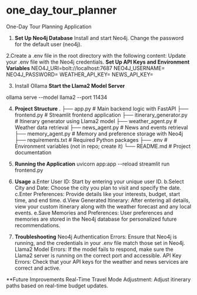 # one_day_tour_planner
One-Day Tour Planning Application 

1. **Set Up Neo4j Database**
Install and start Neo4j.
Change the password for the default user (neo4j).

2.Create a .env file in the root directory with the following content:
Update your .env file with the Neo4j credentials.
**Set Up API Keys and Environment Variables**
NEO4J_URI=bolt://localhost:7687
NEO4J_USERNAME=<neo4j-username>
NEO4J_PASSWORD=<neo4j-password>
WEATHER_API_KEY=<your-openweather-api-key>
NEWS_API_KEY=<your-news-api-key>


3. Install Ollama
**Start the Llama2 Model Server**

ollama serve --model llama2 --port 11434




4. **Project Structure**
.
├── app.py                   # Main backend logic with FastAPI
├── frontend.py              # Streamlit frontend application
├── itinerary_generator.py   # Itinerary generator using Llama2 model
├── weather_agent.py         # Weather data retrieval
├── news_agent.py            # News and events retrieval
├── memory_agent.py          # Memory and preference storage with Neo4j
├── requirements.txt         # Required Python packages
├── .env                     # Environment variables (not in repo; create it)
└── README.md                # Project documentation


5. **Running the Application**
uvicorn app:app --reload
streamlit run frontend.py


6. **Usage**
a.Enter User ID: Start by entering your unique user ID.
b.Select City and Date: Choose the city you plan to visit and specify the date.
c.Enter Preferences: Provide details like your interests, budget, start time, and end time.
d.View Generated Itinerary: After entering all details, view your custom itinerary along with the weather forecast and any local events.
e.Save Memories and Preferences: User preferences and memories are stored in the Neo4j database for personalized future recommendations.


7. **Troubleshooting**
Neo4j Authentication Errors: Ensure that Neo4j is running, and the credentials in your .env file match those set in Neo4j.
Llama2 Model Errors: If the model fails to respond, make sure the Llama2 server is running on the correct port and accessible.
API Key Errors: Check that your API keys for the weather and news services are correct and active.


**Future Improvements
Real-Time Travel Mode Adjustment: Adjust itinerary paths based on real-time budget updates.
